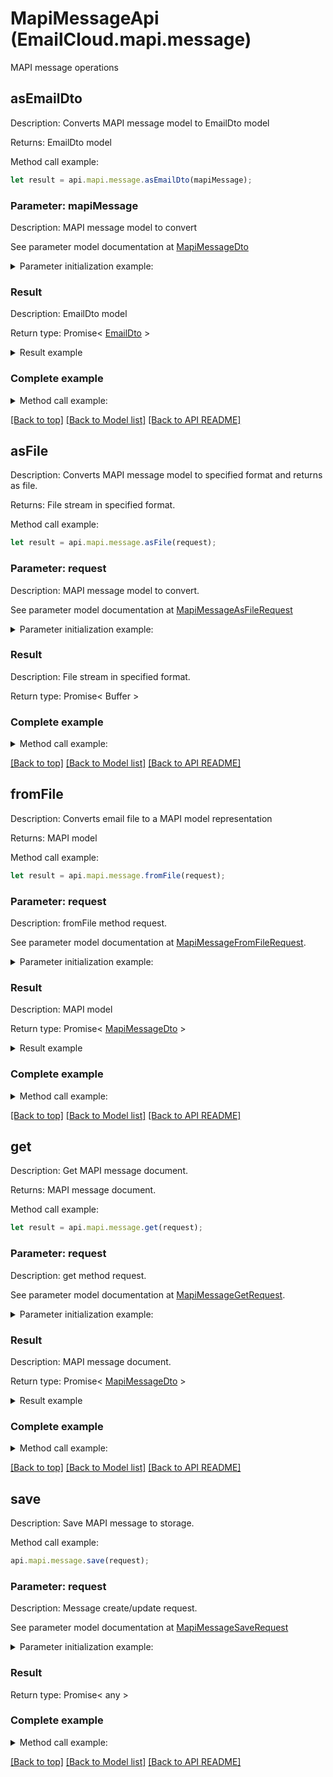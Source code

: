 # MapiMessageApi (EmailCloud.mapi.message)

MAPI message operations

<a name="asEmailDto"></a>
## **asEmailDto**

Description: Converts MAPI message model to EmailDto model             

Returns: EmailDto model

Method call example:
```typescript
let result = api.mapi.message.asEmailDto(mapiMessage);
```

### Parameter: mapiMessage

Description: MAPI message model to convert

See parameter model documentation at [MapiMessageDto](MapiMessageDto.md)

<details>
    <summary>Parameter initialization example:</summary>
    
```typescript
let mapiMessage = Models.mapiMessageDto()
    .messageBody('Some body')
    .clientSubmitTime(new Date())
    .deliveryTime(new Date())
    .displayTo('To Address')
    .flags([
        'MsgFlagRead',
        'MsgFlagUnsent',
        'MsgFlagHasAttach'])
    .normalizedSubject('Some subject')
    .senderAddressType('SMTP')
    .senderEmailAddress('from@aspose.com')
    .senderName('From Address')
    .senderSmtpAddress('from@aspose.com')
    .attachments([
        Models.mapiAttachmentDto()
            .name('some-file.txt')
            .dataBase64('U29tZSBmaWxlIHRleHQ=')
            .build()])
    .body('Some body')
    .messageClass('IPM.Note')
    .recipients([
        Models.mapiRecipientDto()
            .emailAddress('to@aspose.com')
            .addressType('SMTP')
            .displayName('To Address')
            .recipientType('MapiTo')
            .build()])
    .subject('Re: Some subject')
    .subjectPrefix('Re: ')
    .build();
```

</details>

### Result

Description: EmailDto model

Return type: Promise< [EmailDto](EmailDto.md) >

<details>
    <summary>Result example</summary>

```typescript
let result = Models.emailDto()
    .attachments([
        Models.attachment()
            .name('some-file.txt')
            .base64Data('U29tZSBmaWxlIGNvbnRlbnQ=')
            .build()])
    .body('Some body')
    .bodyType('Html')
    .deliveryNotificationOptions([
        'OnSuccess',
        'Delay'])
    .from(Models.mailAddress()
        .displayName('From Address')
        .address('from@aspose.com')
        .build())
    .htmlBody('<b>Some body</b>')
    .isBodyHtml(true)
    .isDraft(true)
    .subject('Re: Some subject')
    .to([
        Models.mailAddress()
            .displayName('To Address')
            .address('to@aspose.com')
            .build()])
    .build();
```

</details>


### Complete example

<details>
    <summary>Method call example:</summary>

```typescript
const api = new EmailCloud(app_key, app_sid);

// Prepare parameters:
let mapiMessage = Models.mapiMessageDto()
    .messageBody('Some body')
    .clientSubmitTime(new Date())
    .deliveryTime(new Date())
    .displayTo('To Address')
    .flags([
        'MsgFlagRead',
        'MsgFlagUnsent',
        'MsgFlagHasAttach'])
    .normalizedSubject('Some subject')
    .senderAddressType('SMTP')
    .senderEmailAddress('from@aspose.com')
    .senderName('From Address')
    .senderSmtpAddress('from@aspose.com')
    .attachments([
        Models.mapiAttachmentDto()
            .name('some-file.txt')
            .dataBase64('U29tZSBmaWxlIHRleHQ=')
            .build()])
    .body('Some body')
    .messageClass('IPM.Note')
    .recipients([
        Models.mapiRecipientDto()
            .emailAddress('to@aspose.com')
            .addressType('SMTP')
            .displayName('To Address')
            .recipientType('MapiTo')
            .build()])
    .subject('Re: Some subject')
    .subjectPrefix('Re: ')
    .build();

// Call method:
let result = api.mapi.message.asEmailDto(mapiMessage);

// Result example:
result = Models.emailDto()
    .attachments([
        Models.attachment()
            .name('some-file.txt')
            .base64Data('U29tZSBmaWxlIGNvbnRlbnQ=')
            .build()])
    .body('Some body')
    .bodyType('Html')
    .deliveryNotificationOptions([
        'OnSuccess',
        'Delay'])
    .from(Models.mailAddress()
        .displayName('From Address')
        .address('from@aspose.com')
        .build())
    .htmlBody('<b>Some body</b>')
    .isBodyHtml(true)
    .isDraft(true)
    .subject('Re: Some subject')
    .to([
        Models.mailAddress()
            .displayName('To Address')
            .address('to@aspose.com')
            .build()])
    .build();
```

</details>

[[Back to top]](#) [[Back to Model list]](Models.md) [[Back to API README]](README.md)

<a name="asFile"></a>
## **asFile**

Description: Converts MAPI message model to specified format and returns as file.             

Returns: File stream in specified format.

Method call example:
```typescript
let result = api.mapi.message.asFile(request);
```

### Parameter: request

Description: MAPI message model to convert.

See parameter model documentation at [MapiMessageAsFileRequest](MapiMessageAsFileRequest.md)

<details>
    <summary>Parameter initialization example:</summary>
    
```typescript
let request = Models.mapiMessageAsFileRequest()
    .format('Msg')
    .value(Models.mapiMessageDto()
        .messageBody('Some body')
        .clientSubmitTime(new Date())
        .deliveryTime(new Date())
        .displayTo('To Address')
        .flags([
            'MsgFlagRead',
            'MsgFlagUnsent',
            'MsgFlagHasAttach'])
        .normalizedSubject('Some subject')
        .senderAddressType('SMTP')
        .senderEmailAddress('from@aspose.com')
        .senderName('From Address')
        .senderSmtpAddress('from@aspose.com')
        .attachments([
            Models.mapiAttachmentDto()
                .name('some-file.txt')
                .dataBase64('U29tZSBmaWxlIHRleHQ=')
                .build()])
        .body('Some body')
        .messageClass('IPM.Note')
        .recipients([
            Models.mapiRecipientDto()
                .emailAddress('to@aspose.com')
                .addressType('SMTP')
                .displayName('To Address')
                .recipientType('MapiTo')
                .build()])
        .subject('Re: Some subject')
        .subjectPrefix('Re: ')
        .build())
    .build();
```

</details>

### Result

Description: File stream in specified format.

Return type: Promise< Buffer >

### Complete example

<details>
    <summary>Method call example:</summary>

```typescript
const api = new EmailCloud(app_key, app_sid);

// Prepare parameters:
let request = Models.mapiMessageAsFileRequest()
    .format('Msg')
    .value(Models.mapiMessageDto()
        .messageBody('Some body')
        .clientSubmitTime(new Date())
        .deliveryTime(new Date())
        .displayTo('To Address')
        .flags([
            'MsgFlagRead',
            'MsgFlagUnsent',
            'MsgFlagHasAttach'])
        .normalizedSubject('Some subject')
        .senderAddressType('SMTP')
        .senderEmailAddress('from@aspose.com')
        .senderName('From Address')
        .senderSmtpAddress('from@aspose.com')
        .attachments([
            Models.mapiAttachmentDto()
                .name('some-file.txt')
                .dataBase64('U29tZSBmaWxlIHRleHQ=')
                .build()])
        .body('Some body')
        .messageClass('IPM.Note')
        .recipients([
            Models.mapiRecipientDto()
                .emailAddress('to@aspose.com')
                .addressType('SMTP')
                .displayName('To Address')
                .recipientType('MapiTo')
                .build()])
        .subject('Re: Some subject')
        .subjectPrefix('Re: ')
        .build())
    .build();

// Call method:
let result = api.mapi.message.asFile(request);
```

</details>

[[Back to top]](#) [[Back to Model list]](Models.md) [[Back to API README]](README.md)

<a name="fromFile"></a>
## **fromFile**

Description: Converts email file to a MAPI model representation             

Returns: MAPI model

Method call example:
```typescript
let result = api.mapi.message.fromFile(request);
```

### Parameter: request

Description: fromFile method request.

See parameter model documentation at [MapiMessageFromFileRequest](MapiMessageFromFileRequest.md).

<details>
    <summary>Parameter initialization example:</summary>
    
```typescript
let request = Models.MapiMessageFromFileRequest()
    .format('Msg')
    .file(fs.readFileSync('/path/to/message.msg'))
    .build();
```

</details>

### Result

Description: MAPI model

Return type: Promise< [MapiMessageDto](MapiMessageDto.md) >

<details>
    <summary>Result example</summary>

```typescript
let result = Models.mapiMessageDto()
    .messageBody('Some body')
    .clientSubmitTime(new Date())
    .deliveryTime(new Date())
    .displayTo('To Address')
    .flags([
        'MsgFlagRead',
        'MsgFlagUnsent',
        'MsgFlagHasAttach'])
    .normalizedSubject('Some subject')
    .senderAddressType('SMTP')
    .senderEmailAddress('from@aspose.com')
    .senderName('From Address')
    .senderSmtpAddress('from@aspose.com')
    .attachments([
        Models.mapiAttachmentDto()
            .name('some-file.txt')
            .dataBase64('U29tZSBmaWxlIHRleHQ=')
            .build()])
    .body('Some body')
    .messageClass('IPM.Note')
    .recipients([
        Models.mapiRecipientDto()
            .emailAddress('to@aspose.com')
            .addressType('SMTP')
            .displayName('To Address')
            .recipientType('MapiTo')
            .build()])
    .subject('Re: Some subject')
    .subjectPrefix('Re: ')
    .build();
```

</details>


### Complete example

<details>
    <summary>Method call example:</summary>

```typescript
const api = new EmailCloud(app_key, app_sid);

// Prepare parameters:
let request = Models.MapiMessageFromFileRequest()
    .format('Msg')
    .file(fs.readFileSync('/path/to/message.msg'))
    .build();

// Call method:
let result = api.mapi.message.fromFile(request);

// Result example:
result = Models.mapiMessageDto()
    .messageBody('Some body')
    .clientSubmitTime(new Date())
    .deliveryTime(new Date())
    .displayTo('To Address')
    .flags([
        'MsgFlagRead',
        'MsgFlagUnsent',
        'MsgFlagHasAttach'])
    .normalizedSubject('Some subject')
    .senderAddressType('SMTP')
    .senderEmailAddress('from@aspose.com')
    .senderName('From Address')
    .senderSmtpAddress('from@aspose.com')
    .attachments([
        Models.mapiAttachmentDto()
            .name('some-file.txt')
            .dataBase64('U29tZSBmaWxlIHRleHQ=')
            .build()])
    .body('Some body')
    .messageClass('IPM.Note')
    .recipients([
        Models.mapiRecipientDto()
            .emailAddress('to@aspose.com')
            .addressType('SMTP')
            .displayName('To Address')
            .recipientType('MapiTo')
            .build()])
    .subject('Re: Some subject')
    .subjectPrefix('Re: ')
    .build();
```

</details>

[[Back to top]](#) [[Back to Model list]](Models.md) [[Back to API README]](README.md)

<a name="get"></a>
## **get**

Description: Get MAPI message document.             

Returns: MAPI message document.

Method call example:
```typescript
let result = api.mapi.message.get(request);
```

### Parameter: request

Description: get method request.

See parameter model documentation at [MapiMessageGetRequest](MapiMessageGetRequest.md).

<details>
    <summary>Parameter initialization example:</summary>
    
```typescript
let request = Models.MapiMessageGetRequest()
    .format('Eml')
    .fileName('email.eml')
    .folder('folder/on/storage')
    .storage('First Storage')
    .build();
```

</details>

### Result

Description: MAPI message document.

Return type: Promise< [MapiMessageDto](MapiMessageDto.md) >

<details>
    <summary>Result example</summary>

```typescript
let result = Models.mapiMessageDto()
    .messageBody('Some body')
    .clientSubmitTime(new Date())
    .deliveryTime(new Date())
    .displayTo('To Address')
    .flags([
        'MsgFlagRead',
        'MsgFlagUnsent',
        'MsgFlagHasAttach'])
    .normalizedSubject('Some subject')
    .senderAddressType('SMTP')
    .senderEmailAddress('from@aspose.com')
    .senderName('From Address')
    .senderSmtpAddress('from@aspose.com')
    .attachments([
        Models.mapiAttachmentDto()
            .name('some-file.txt')
            .dataBase64('U29tZSBmaWxlIHRleHQ=')
            .build()])
    .body('Some body')
    .messageClass('IPM.Note')
    .recipients([
        Models.mapiRecipientDto()
            .emailAddress('to@aspose.com')
            .addressType('SMTP')
            .displayName('To Address')
            .recipientType('MapiTo')
            .build()])
    .subject('Re: Some subject')
    .subjectPrefix('Re: ')
    .build();
```

</details>


### Complete example

<details>
    <summary>Method call example:</summary>

```typescript
const api = new EmailCloud(app_key, app_sid);

// Prepare parameters:
let request = Models.MapiMessageGetRequest()
    .format('Eml')
    .fileName('email.eml')
    .folder('folder/on/storage')
    .storage('First Storage')
    .build();

// Call method:
let result = api.mapi.message.get(request);

// Result example:
result = Models.mapiMessageDto()
    .messageBody('Some body')
    .clientSubmitTime(new Date())
    .deliveryTime(new Date())
    .displayTo('To Address')
    .flags([
        'MsgFlagRead',
        'MsgFlagUnsent',
        'MsgFlagHasAttach'])
    .normalizedSubject('Some subject')
    .senderAddressType('SMTP')
    .senderEmailAddress('from@aspose.com')
    .senderName('From Address')
    .senderSmtpAddress('from@aspose.com')
    .attachments([
        Models.mapiAttachmentDto()
            .name('some-file.txt')
            .dataBase64('U29tZSBmaWxlIHRleHQ=')
            .build()])
    .body('Some body')
    .messageClass('IPM.Note')
    .recipients([
        Models.mapiRecipientDto()
            .emailAddress('to@aspose.com')
            .addressType('SMTP')
            .displayName('To Address')
            .recipientType('MapiTo')
            .build()])
    .subject('Re: Some subject')
    .subjectPrefix('Re: ')
    .build();
```

</details>

[[Back to top]](#) [[Back to Model list]](Models.md) [[Back to API README]](README.md)

<a name="save"></a>
## **save**

Description: Save MAPI message to storage.             

Method call example:
```typescript
api.mapi.message.save(request);
```

### Parameter: request

Description: Message create/update request.

See parameter model documentation at [MapiMessageSaveRequest](MapiMessageSaveRequest.md)

<details>
    <summary>Parameter initialization example:</summary>
    
```typescript
let request = Models.mapiMessageSaveRequest()
    .format('Msg')
    .storageFile(Models.storageFileLocation()
        .fileName('message.msg')
        .storage('First Storage')
        .folderPath('file/location/folder/on/storage')
        .build())
    .value(Models.mapiMessageDto()
        .messageBody('Some body')
        .clientSubmitTime(new Date())
        .deliveryTime(new Date())
        .displayTo('To Address')
        .flags([
            'MsgFlagRead',
            'MsgFlagUnsent',
            'MsgFlagHasAttach'])
        .normalizedSubject('Some subject')
        .senderAddressType('SMTP')
        .senderEmailAddress('from@aspose.com')
        .senderName('From Address')
        .senderSmtpAddress('from@aspose.com')
        .attachments([
            Models.mapiAttachmentDto()
                .name('some-file.txt')
                .dataBase64('U29tZSBmaWxlIHRleHQ=')
                .build()])
        .body('Some body')
        .messageClass('IPM.Note')
        .recipients([
            Models.mapiRecipientDto()
                .emailAddress('to@aspose.com')
                .addressType('SMTP')
                .displayName('To Address')
                .recipientType('MapiTo')
                .build()])
        .subject('Re: Some subject')
        .subjectPrefix('Re: ')
        .build())
    .build();
```

</details>

### Result

Return type: Promise< any >

### Complete example

<details>
    <summary>Method call example:</summary>

```typescript
const api = new EmailCloud(app_key, app_sid);

// Prepare parameters:
let request = Models.mapiMessageSaveRequest()
    .format('Msg')
    .storageFile(Models.storageFileLocation()
        .fileName('message.msg')
        .storage('First Storage')
        .folderPath('file/location/folder/on/storage')
        .build())
    .value(Models.mapiMessageDto()
        .messageBody('Some body')
        .clientSubmitTime(new Date())
        .deliveryTime(new Date())
        .displayTo('To Address')
        .flags([
            'MsgFlagRead',
            'MsgFlagUnsent',
            'MsgFlagHasAttach'])
        .normalizedSubject('Some subject')
        .senderAddressType('SMTP')
        .senderEmailAddress('from@aspose.com')
        .senderName('From Address')
        .senderSmtpAddress('from@aspose.com')
        .attachments([
            Models.mapiAttachmentDto()
                .name('some-file.txt')
                .dataBase64('U29tZSBmaWxlIHRleHQ=')
                .build()])
        .body('Some body')
        .messageClass('IPM.Note')
        .recipients([
            Models.mapiRecipientDto()
                .emailAddress('to@aspose.com')
                .addressType('SMTP')
                .displayName('To Address')
                .recipientType('MapiTo')
                .build()])
        .subject('Re: Some subject')
        .subjectPrefix('Re: ')
        .build())
    .build();

// Call method:
api.mapi.message.save(request);
```

</details>

[[Back to top]](#) [[Back to Model list]](Models.md) [[Back to API README]](README.md)

